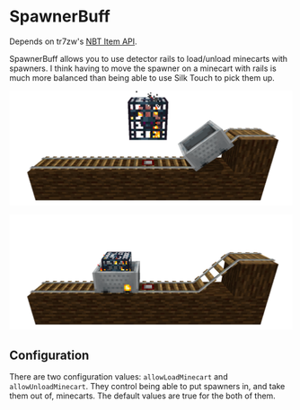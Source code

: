 # SpawnerBuff
Depends on tr7zw's [NBT Item API](https://github.com/tr7zw/Item-NBT-API).

SpawnerBuff allows you to use detector rails to load/unload minecarts with spawners. I think having
to move the spawner on a minecart with rails is much more balanced than being able to use Silk Touch
to pick them up.

![](docs/before.png)

![](docs/after.png)

## Configuration
There are two configuration values: `allowLoadMinecart` and `allowUnloadMinecart`. They control
being able to put spawners in, and take them out of, minecarts. The default values are true for the
both of them.
